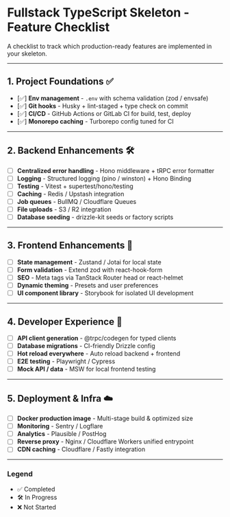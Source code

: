 # Fullstack TypeScript Skeleton - Feature Checklist

A checklist to track which production-ready features are implemented in your skeleton.

---

## 1. Project Foundations ✅

- [✅] **Env management** - `.env` with schema validation (zod / envsafe)
- [✅] **Git hooks** - Husky + lint-staged + type check on commit
- [✅] **CI/CD** - GitHub Actions or GitLab CI for build, test, deploy
- [✅] **Monorepo caching** - Turborepo config tuned for CI

---

## 2. Backend Enhancements 🛠

- [ ] **Centralized error handling** - Hono middleware + tRPC error formatter
- [ ] **Logging** - Structured logging (pino / winston) + Hono Binding
- [ ] **Testing** - Vitest + supertest/hono/testing
- [ ] **Caching** - Redis / Upstash integration
- [ ] **Job queues** - BullMQ / Cloudflare Queues
- [ ] **File uploads** - S3 / R2 integration
- [ ] **Database seeding** - drizzle-kit seeds or factory scripts

---

## 3. Frontend Enhancements 🎨

- [ ] **State management** - Zustand / Jotai for local state
- [ ] **Form validation** - Extend zod with react-hook-form
- [ ] **SEO** - Meta tags via TanStack Router head or react-helmet
- [ ] **Dynamic theming** - Presets and user preferences
- [ ] **UI component library** - Storybook for isolated UI development

---

## 4. Developer Experience 🚀

- [ ] **API client generation** - @trpc/codegen for typed clients
- [ ] **Database migrations** - CI-friendly Drizzle config
- [ ] **Hot reload everywhere** - Auto reload backend + frontend
- [ ] **E2E testing** - Playwright / Cypress
- [ ] **Mock API / data** - MSW for local frontend testing

---

## 5. Deployment & Infra ☁️

- [ ] **Docker production image** - Multi-stage build & optimized size
- [ ] **Monitoring** - Sentry / Logflare
- [ ] **Analytics** - Plausible / PostHog
- [ ] **Reverse proxy** - Nginx / Cloudflare Workers unified entrypoint
- [ ] **CDN caching** - Cloudflare / Fastly integration

---

### Legend

- ✅ Completed
- 🛠 In Progress
- ❌ Not Started
